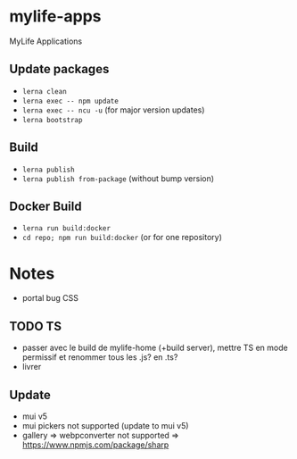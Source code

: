 # mylife-apps
MyLife Applications

## Update packages
 - `lerna clean`
 - `lerna exec -- npm update`
 - `lerna exec -- ncu -u` (for major version updates)
 - `lerna bootstrap`

## Build
 - `lerna publish`
 - `lerna publish from-package` (without bump version)

## Docker Build
 - `lerna run build:docker`
 - `cd repo; npm run build:docker` (or for one repository)

# Notes

- portal bug CSS

## TODO TS

- passer avec le build de mylife-home (+build server), mettre TS en mode permissif et renommer tous les .js? en .ts?
- livrer

## Update

- mui v5
- mui pickers not supported (update to mui v5)
- gallery => webpconverter not supported => https://www.npmjs.com/package/sharp